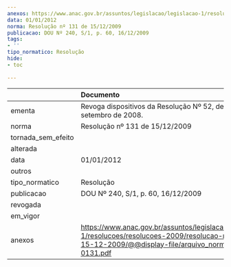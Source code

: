 ```yaml
---
anexos: https://www.anac.gov.br/assuntos/legislacao/legislacao-1/resolucoes/resolucoes-2009/resolucao-no-131-de-15-12-2009/@@display-file/arquivo_norma/RA2009-0131.pdf
data: 01/01/2012
norma: Resolução nº 131 de 15/12/2009
publicacao: DOU Nº 240, S/1, p. 60, 16/12/2009
tags:
- ''
tipo_normatico: Resolução
hide: 
- toc 
 
---
```


|                    | Documento                                                                                                                                                       |
|:-------------------|:----------------------------------------------------------------------------------------------------------------------------------------------------------------|
| ementa             | Revoga dispositivos da Resolução Nº 52, de 4 de setembro de 2008.                                                                                               |
| norma              | Resolução nº 131 de 15/12/2009                                                                                                                                  |
| tornada_sem_efeito |                                                                                                                                                                 |
| alterada           |                                                                                                                                                                 |
| data               | 01/01/2012                                                                                                                                                      |
| outros             |                                                                                                                                                                 |
| tipo_normatico     | Resolução                                                                                                                                                       |
| publicacao         | DOU Nº 240, S/1, p. 60, 16/12/2009                                                                                                                              |
| revogada           |                                                                                                                                                                 |
| em_vigor           |                                                                                                                                                                 |
| anexos             | https://www.anac.gov.br/assuntos/legislacao/legislacao-1/resolucoes/resolucoes-2009/resolucao-no-131-de-15-12-2009/@@display-file/arquivo_norma/RA2009-0131.pdf |